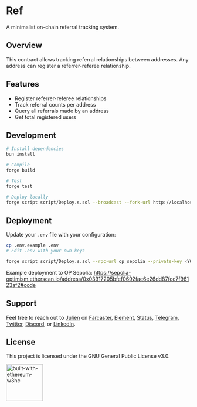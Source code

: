 # Ref

A minimalist on-chain referral tracking system.

## Overview

This contract allows tracking referral relationships between addresses. Any address can register a referrer-referee
relationship.

## Features

- Register referrer-referee relationships
- Track referral counts per address
- Query all referrals made by an address
- Get total registered users

## Development

```bash
# Install dependencies
bun install

# Compile
forge build

# Test
forge test

# Deploy locally
forge script script/Deploy.s.sol --broadcast --fork-url http://localhost:8545
```

## Deployment

Update your `.env` file with your configuration:

```bash
cp .env.example .env
# Edit .env with your own keys
```

```bash
forge script script/Deploy.s.sol --rpc-url op_sepolia --private-key <YOUR_PRIVATE_KEY> --broadcast --verify
```

Example deployment to OP Sepolia: https://sepolia-optimism.etherscan.io/address/0x03917205bfef0692fae6e26dd87fcc7f96123af2#code

## Support

Feel free to reach out to [Julien](https://github.com/julienbrg) on [Farcaster](https://warpcast.com/julien-),
[Element](https://matrix.to/#/@julienbrg:matrix.org),
[Status](https://status.app/u/iwSACggKBkp1bGllbgM=#zQ3shmh1sbvE6qrGotuyNQB22XU5jTrZ2HFC8bA56d5kTS2fy),
[Telegram](https://t.me/julienbrg), [Twitter](https://twitter.com/julienbrg),
[Discord](https://discordapp.com/users/julienbrg), or [LinkedIn](https://www.linkedin.com/in/julienberanger/).

## License

This project is licensed under the GNU General Public License v3.0.

<img src="https://bafkreid5xwxz4bed67bxb2wjmwsec4uhlcjviwy7pkzwoyu5oesjd3sp64.ipfs.w3s.link" alt="built-with-ethereum-w3hc" width="100"/>

